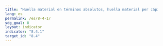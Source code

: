 ```yaml
---
title: "Huella material en términos absolutos, huella material per cápita y huella material por PIB"
lang: es
permalink: /es/8-4-1/
sdg_goal: 8
layout: indicator
indicator: "8.4.1"
target_id: "8.4"
---
```


